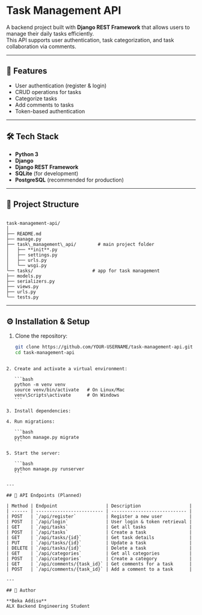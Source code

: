 
# Task Management API

A backend project built with **Django REST Framework** that allows users to manage their daily tasks efficiently.  
This API supports user authentication, task categorization, and task collaboration via comments.

---

## 🚀 Features
- User authentication (register & login)
- CRUD operations for tasks
- Categorize tasks
- Add comments to tasks
- Token-based authentication

---

## 🛠️ Tech Stack
- **Python 3**
- **Django**
- **Django REST Framework**
- **SQLite** (for development)
- **PostgreSQL** (recommended for production)

---

## 📂 Project Structure
```

task-management-api/
│
├── README.md
├── manage.py
├── task\_management\_api/        # main project folder
│   ├── **init**.py
│   ├── settings.py
│   ├── urls.py
│   └── wsgi.py
└── tasks/                      # app for task management
├── models.py
├── serializers.py
├── views.py
├── urls.py
└── tests.py

````

---

## ⚙️ Installation & Setup

1. Clone the repository:
   ```bash
   git clone https://github.com/YOUR-USERNAME/task-management-api.git
   cd task-management-api
````

2. Create and activate a virtual environment:

   ```bash
   python -m venv venv
   source venv/bin/activate   # On Linux/Mac
   venv\Scripts\activate      # On Windows
   ```

3. Install dependencies:

4. Run migrations:

   ```bash
   python manage.py migrate
   ```

5. Start the server:

   ```bash
   python manage.py runserver
   ```

---

## 📌 API Endpoints (Planned)

| Method | Endpoint                  | Description                  |
| ------ | ------------------------- | ---------------------------- |
| POST   | `/api/register`           | Register a new user          |
| POST   | `/api/login`              | User login & token retrieval |
| GET    | `/api/tasks`              | Get all tasks                |
| POST   | `/api/tasks`              | Create a task                |
| GET    | `/api/tasks/{id}`         | Get task details             |
| PUT    | `/api/tasks/{id}`         | Update a task                |
| DELETE | `/api/tasks/{id}`         | Delete a task                |
| GET    | `/api/categories`         | Get all categories           |
| POST   | `/api/categories`         | Create a category            |
| GET    | `/api/comments/{task_id}` | Get comments for a task      |
| POST   | `/api/comments/{task_id}` | Add a comment to a task      |

---

## 👤 Author

**Beka Addisu**
ALX Backend Engineering Student






